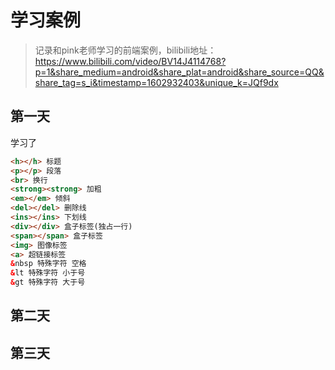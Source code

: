 # 学习案例

> 记录和pink老师学习的前端案例，bilibili地址：https://www.bilibili.com/video/BV14J4114768?p=1&share_medium=android&share_plat=android&share_source=QQ&share_tag=s_i&timestamp=1602932403&unique_k=JQf9dx


## 第一天
学习了 
```html
<h></h> 标题
<p></p> 段落
<br> 换行
<strong><strong> 加粗
<em></em> 倾斜
<del></del> 删除线
<ins></ins> 下划线
<div></div> 盒子标签(独占一行)
<span></span> 盒子标签
<img> 图像标签
<a> 超链接标签
&nbsp 特殊字符 空格
&lt 特殊字符 小于号
&gt 特殊字符 大于号
```
## 第二天
## 第三天